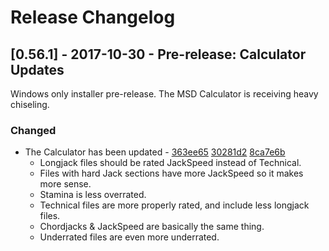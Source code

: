 # Release Changelog


## [0.56.1] - 2017-10-30 - Pre-release: Calculator Updates

Windows only installer pre-release. The MSD Calculator is receiving heavy chiseling.

### Changed
- The Calculator has been updated - [363ee65](../../../commit/363ee65244c7bc9ffd34f424c7795fba55c42648) [30281d2](../../../commit/30281d21244a012ab4de1598a1ed7f34847793b3) [8ca7e6b](../../../commit/8ca7e6b461bd97b53f9258880cf6249cfc5fc835)
  - Longjack files should be rated JackSpeed instead of Technical.
  - Files with hard Jack sections have more JackSpeed so it makes more sense. 
  - Stamina is less overrated.
  - Technical files are more properly rated, and include less longjack files.
  - Chordjacks & JackSpeed are basically the same thing.
  - Underrated files are even more underrated.

